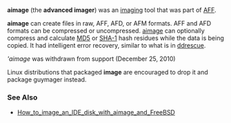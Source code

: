 **aimage** (the **advanced imager**) was an
[imaging](imaging "wikilink") tool that was part of
[AFF](AFF "wikilink").

**aimage** can create files in raw, AFF, AFD, or AFM formats. AFF and
AFD formats can be compressed or uncompressed.
[aimage](aimage "wikilink") can optionally compress and calculate
[MD5](MD5 "wikilink") or [SHA-1](SHA-1 "wikilink") hash residues while
the data is being copied. It had intelligent error recovery, similar to
what is in [ddrescue](ddrescue "wikilink").

*'aimage* was withdrawn from support (December 25, 2010)

Linux distributions that packaged **image** are encouraged to drop it
and package guymager instead.

### See Also

- [How_to_image_an_IDE_disk_with_aimage_and_FreeBSD](How_to_image_an_IDE_disk_with_aimage_and_FreeBSD "wikilink")